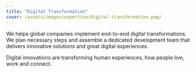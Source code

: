 ```yaml
---
title: "Digital Transformation"
cover: /assets/images/expertise/digital-transformation.png/
---
```


We helps global companies implement end-to-end digital transformations. We plan necessary steps and assemble a dedicated development team that delivers innovative solutions and great digital experiences.

Digital innovations are transforming human experiences, how people live, work and connect.